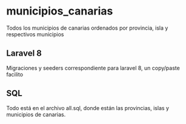 # municipios_canarias
Todos los municipios de canarias ordenados por provincia, isla y respectivos municipios

## Laravel 8
Migraciones y seeders correspondiente para laravel 8, un copy/paste facilito

## SQL
Todo está en el archivo all.sql, donde están las provincias, islas y municipios de canarias.